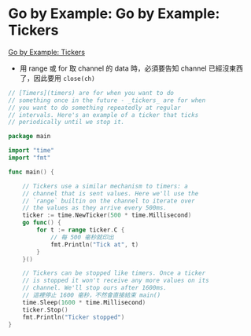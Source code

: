 # Go by Example: Go by Example: Tickers

[Go by Example: Tickers](https://gobyexample.com/tickers)

* 用 range 或 for 取 channel 的 data 時，必須要告知 channel 已經沒東西了，因此要用 `close(ch)`

```go
// [Timers](timers) are for when you want to do
// something once in the future - _tickers_ are for when
// you want to do something repeatedly at regular
// intervals. Here's an example of a ticker that ticks
// periodically until we stop it.

package main

import "time"
import "fmt"

func main() {

	// Tickers use a similar mechanism to timers: a
	// channel that is sent values. Here we'll use the
	// `range` builtin on the channel to iterate over
	// the values as they arrive every 500ms.
	ticker := time.NewTicker(500 * time.Millisecond)
	go func() {
		for t := range ticker.C {
			// 每 500 毫秒就印出
			fmt.Println("Tick at", t)
		}
	}()

	// Tickers can be stopped like timers. Once a ticker
	// is stopped it won't receive any more values on its
	// channel. We'll stop ours after 1600ms.
	// 這裡停止 1600 毫秒，不然會直接結束 main()
	time.Sleep(1600 * time.Millisecond)
	ticker.Stop()
	fmt.Println("Ticker stopped")
}
```
